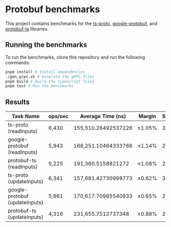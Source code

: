 # Protobuf benchmarks

This project contains benchmarks for the [ts-proto](https://www.npmjs.com/package/ts-proto), [google-protobuf](https://www.npmjs.com/package/google-protobuf), and [protobuf-ts](https://www.npmjs.com/package/protobuf-ts) libraries.

## Running the benchmarks

To run the benchmarks, clone this repository and run the following commands:

```bash
pnpm install # Install dependencies
./gen_grpc.sh # Generate the gRPC files
pnpm build # Build the typescript files
pnpm test # Run the benchmarks
```

## Results

| Task Name                      | ops/sec | Average Time (ns)   | Margin | Samples |
| ------------------------------ | ------- | ------------------- | ------ | ------- |
| ts-proto (readInputs)          | 6,430   | 155,510.26492537226 | ±1.05% | 3,216   |
| google-protobuf (readInputs)   | 5,943   | 168,251.10464333766 | ±1.14% | 2,972   |
| protobuf-ts (readInputs)       | 5,225   | 191,360.5158821272  | ±1.08% | 2,613   |
| ts-proto (updateInputs)        | 6,341   | 157,681.42730999773 | ±0.62% | 3,171   |
| google-protobuf (updateInputs) | 5,861   | 170,617.70965540933 | ±0.65% | 2,931   |
| protobuf-ts (updateInputs)     | 4,316   | 231,655.7512737348  | ±0.88% | 2,159   |
